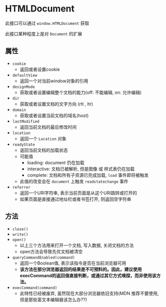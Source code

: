 
# HTMLDocument

此接口可以通过 `window.HTMLDocument` 获取

此接口某种程度上是对 `Document` 的扩展


## 属性

+ `cookie`
  + 返回或者设置cookie
+ `defaultView`
  + 返回一个对当前window对象的引用
+ `designMode`
  + 获取或者设置编辑整个文档的能力(off: 不能编辑, on: 允许编辑)
+ `dir`
  + 获取或者设置文档的文字方向 (rtl , ltr)
+ `domain`
  + 获取或者设置当前文档的域名(host)
+ `lastModified`
  + 返回当前文档的最后修改时间
+ `location`
  + 返回一个 `Location` 对象
+ `readyState`
  + 返回当前文档的加载状态
  + 可能值
    + loading: document 仍在加载
    + interactive: 文档已被解析, 但是图像 或 样式表仍在加载
    + complete: 文档和所有子资源已完成加载, `load` 事件即将被触发
  + 此值的改变会在 `document` 上触发 `readstatechange` 事件
+ `referrer`
  + 返回一个URI字符串, 表示当前页面是从这个URI跳转或打开的
  + 如果页面是直接通过地址栏或者书签打开, 则返回空字符串

## 方法
+ `close()`
+ `write()`
+ `open()`
  + 以上三个方法用来打开一个文档, 写入数据, 关闭文档的方法
  + open方法会导致先优文档被清空
+ `queryCommandEnabled(command)`
  + 返回一个Boolean值, 表示该指令是否在当前浏览器可用
  + **该方法在部分浏览器返回的结果是不可预料的。因此，建议使用execCommand的返回值直接判断，或通过其它方式嗅探，而非使用该方法。**
+ `execCommand(command)`
  + 此特性已经被废弃, 虽然现在大部分浏览器依旧支持(MDN 推荐不要使用, 但是那些富文本编辑器该怎么办??)
